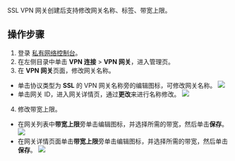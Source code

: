 SSL VPN 网关创建后支持修改网关名称、标签、带宽上限。

## 操作步骤
1. 登录 [私有网络控制台](https://console.cloud.tencent.com/vpc/vpc?rid=1)。
2. 在左侧目录中单击 **VPN 连接** > **VPN 网关**，进入管理页。
3. 在 **VPN 网关**页面，修改网关名称。
 + 单击协议类型为 **SSL** 的 VPN 网关名称旁的编辑图标，可修改网关名称。
![](https://qcloudimg.tencent-cloud.cn/raw/462c7766bc7d46c4c58914e45e857048.png)
 + 单击网关 ID，进入网关详情页，通过**更改**来进行名称修改。
![](https://qcloudimg.tencent-cloud.cn/raw/57d2be4479ecf510c3b367f0e28b14e8.png)
4. 修改带宽上限。
 + 在网关列表中**带宽上限**旁单击编辑图标，并选择所需的带宽，然后单击**保存**。 
![](https://qcloudimg.tencent-cloud.cn/raw/f2f775024bb887d9d651b3cf55a82798.png)
 + 在网关详情页面单击**带宽上限**旁单击编辑图标，并选择所需的带宽，然后单击**保存**。
![](https://qcloudimg.tencent-cloud.cn/raw/6c9ce740466392db41102aa9e310f029.png)
